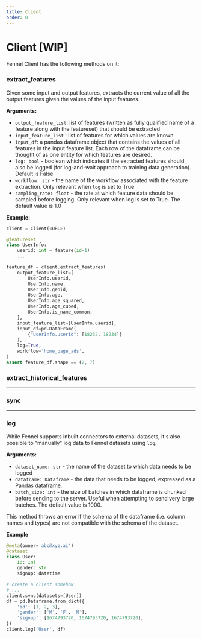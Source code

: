 ```yaml
---
title: Client
order: 0
---
```


# Client \[WIP]

Fennel Client has the following methods on it:

### extract\_features

Given some input and output features, extracts the current value of all the output features given the values of the input features.

**Arguments:**

* `output_feature_list`: list of features (written as fully qualified name of a feature along with the featureset) that should be extracted
* `input_feature_list` : list of features for which values are known
* `input_df`: a pandas dataframe object that contains the values of all features in the input feature list. Each row of the dataframe can be thought of as one entity for which features are desired.
* `log: bool` - boolean which indicates if the extracted features should also be logged (for log-and-wait approach to training data generation). Default is False
* `workflow: str` - the name of the workflow associated with the feature extraction. Only relevant when `log` is set to True
* `sampling_rate: float` - the rate at which feature data should be sampled before logging. Only relevant when log is set to True. The default value is 1.0

**Example:**

```python
client = Client(<URL>)

@featureset
class UserInfo:
    userid: int = feature(id=1)
    ...

feature_df = client.extract_features(
    output_feature_list=[
        UserInfo.userid,
        UserInfo.name,
        UserInfo.geoid,
        UserInfo.age,
        UserInfo.age_squared,
        UserInfo.age_cubed,
        UserInfo.is_name_common,
    ],
    input_feature_list=[UserInfo.userid],
    input_df=pd.DataFrame(
        {"UserInfo.userid": [18232, 18234]}
    ),
    log=True,
    workflow='home_page_ads',
)
assert feature_df.shape == (2, 7)
```

### **extract\_historical\_features**

****

### **sync**

****

### **log**

While Fennel supports inbuilt connectors to external datasets, it's also possible to "manually" log data to Fennel datasets using `log`.

**Arguments:**

* `dataset_name: str` - the name of the dataset to which data needs to be logged
* `dataframe: Dataframe` - the data that needs to be logged, expressed as a Pandas dataframe.&#x20;
* `batch_size: int` - the size of batches in which dataframe is chunked before sending to the server. Useful when attempting to send very large batches. The default value is 1000.

This method throws an error if the schema of the dataframe (i.e. column names and types) are not compatible with the schema of the dataset.&#x20;

**Example**

```python
@meta(owner='abc@xyz.ai')
@dataset
class User:
    id: int
    gender: str
    signup: datetime

# create a client somehow
# ...
client.sync(datasets=[User])
df = pd.Dataframe.from_dict({
    'id': [1, 2, 3],
    'gender': ['M', 'F', 'M'],
    'signup': [1674793720, 1674793720, 1674793720],
})
client.log('User', df)
```
